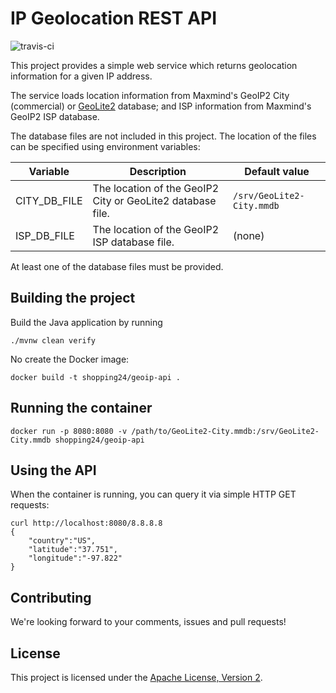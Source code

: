 # IP Geolocation REST API
![travis-ci](https://travis-ci.org/shopping24/geoip-api.svg)

This project provides a simple web service which returns geolocation information for a given IP address.

The service loads location information from Maxmind's GeoIP2 City (commercial) or
[GeoLite2](https://dev.maxmind.com/geoip/geoip2/geolite2/) database; and ISP information from Maxmind's GeoIP2 ISP
database.

The database files are not included in this project. The location of the files can be specified using environment
variables:

| Variable | Description | Default value |
| -------- | ----------- | ------------- |
| CITY_DB_FILE | The location of the GeoIP2 City or GeoLite2 database file. | `/srv/GeoLite2-City.mmdb` |
| ISP_DB_FILE | The location of the GeoIP2 ISP database file. | (none) |

At least one of the database files must be provided.

## Building the project

Build the Java application by running

    ./mvnw clean verify
    
No create the Docker image:

    docker build -t shopping24/geoip-api .

## Running the container

    docker run -p 8080:8080 -v /path/to/GeoLite2-City.mmdb:/srv/GeoLite2-City.mmdb shopping24/geoip-api

## Using the API

When the container is running, you can query it via simple HTTP GET requests:

    curl http://localhost:8080/8.8.8.8
    {
        "country":"US",
        "latitude":"37.751",
        "longitude":"-97.822"
    }



## Contributing

We're looking forward to your comments, issues and pull requests!

## License

This project is licensed under the [Apache License, Version 2](http://www.apache.org/licenses/LICENSE-2.0.html).
